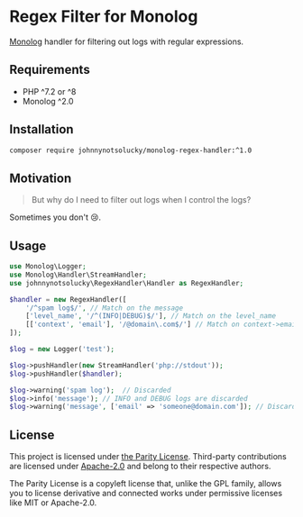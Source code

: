 # Regex Filter for Monolog

[Monolog](https://github.com/Seldaek/monolog) handler for filtering out logs
with regular expressions.

## Requirements

- PHP ^7.2 or ^8
- Monolog ^2.0

## Installation

```bash
composer require johnnynotsolucky/monolog-regex-handler:^1.0
```

## Motivation

> But why do I need to filter out logs when I control the logs?

Sometimes you don't 😢.

## Usage

```php
use Monolog\Logger;
use Monolog\Handler\StreamHandler;
use johnnynotsolucky\RegexHandler\Handler as RegexHandler;

$handler = new RegexHandler([
    '/^spam log$/', // Match on the message
    ['level_name', '/^(INFO|DEBUG)$/'], // Match on the level_name
    [['context', 'email'], '/@domain\.com$/'] // Match on context->email
]);

$log = new Logger('test');

$log->pushHandler(new StreamHandler('php://stdout'));
$log->pushHandler($handler);

$log->warning('spam log');  // Discarded
$log->info('message'); // INFO and DEBUG logs are discarded
$log->warning('message', ['email' => 'someone@domain.com']); // Discarded on email
```

## License

This project is licensed under [the Parity License](LICENSE-PARITY.md).
Third-party contributions are licensed under [Apache-2.0](LICENSE-APACHE.md)
and belong to their respective authors.

The Parity License is a copyleft license that, unlike the GPL family, allows
you to license derivative and connected works under permissive licenses like
MIT or Apache-2.0.
